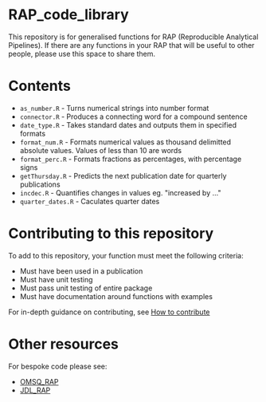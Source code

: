 # RAP_code_library

This repository is for generalised functions for RAP (Reproducible Analytical Pipelines). If there are any functions in your RAP that will be useful to other people, please use this space to share them.

# Contents

* `as_number.R` - Turns numerical strings into number format
* `connector.R` - Produces a connecting word for a compound sentence
* `date_type.R` - Takes standard dates and outputs them in specified formats
* `format_num.R` - Formats numerical values as thousand delimitted absolute values. Values of less than 10 are words
* `format_perc.R` - Formats fractions as percentages, with percentage signs
* `getThursday.R` - Predicts the next publication date for quarterly publications
* `incdec.R` - Quantifies changes in values eg. "increased by ..."
* `quarter_dates.R` - Caculates quarter dates

# Contributing to this repository

To add to this repository, your function must meet the following criteria:
* Must have been used in a publication
* Must have unit testing
* Must pass unit testing of entire package
* Must have documentation around functions with examples

For in-depth guidance on contributing, see [How to contribute](https://github.com/moj-analytical-services/RAP_code_library/blob/master/vignettes/How_to_contribute.Rmd)

# Other resources

For bespoke code please see:
* [OMSQ_RAP](https://github.com/moj-analytical-services/OMSQ_RAP)
* [JDL_RAP](https://github.com/moj-analytical-services/JDL_RAP)


